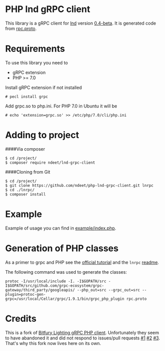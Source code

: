 PHP lnd gRPC client
===================

This library is a gRPC client for [lnd](https://github.com/lightningnetwork/lnd) version [0.4-beta](https://github.com/lightningnetwork/lnd/releases/tag/v0.4-beta). It is generated code
from [rpc.proto](https://github.com/lightningnetwork/lnd/blob/v0.4-beta/lnrpc/rpc.proto).


Requirements
============

To use this library you need to

* gRPC extension
* PHP >= 7.0

Install gRPC extension if not installed
```
# pecl install grpc
```

Add grpc.so to php.ini. For PHP 7.0 in Ubuntu it will be
```
# echo 'extension=grpc.so' >> /etc/php/7.0/cli/php.ini
```

Adding to project
=================

####Via composer
```
$ cd /project/
$ composer require ndeet/lnd-grpc-client
```

####Cloning from Git
```
$ cd /project/
$ git clone https://github.com/ndeet/php-lnd-grpc-client.git lnrpc
$ cd ./lnrpc/
$ composer install
```



Example
=======

Example of usage you can find in [example/index.php](https://github.com/ndeet/php-lnd-grpc-client/tree/master/example/index.php).

Generation of PHP classes
=========================
As a primer to grpc and PHP see the [official tutorial](https://grpc.io/docs/quickstart/php.html) and the `lnrpc` [readme](https://github.com/lightningnetwork/lnd/tree/v0.4-beta/lnrpc).

The following command was used to generate the classes:
```
protoc -I/usr/local/include -I. -I$GOPATH/src -I$GOPATH/src/github.com/grpc-ecosystem/grpc-gateway/third_party/googleapis/ --php_out=src --grpc_out=src --plugin=protoc-gen-grpc=/usr/local/Cellar/grpc/1.9.1/bin/grpc_php_plugin rpc.proto
```

Credits
=======
This is a fork of [Bitfury Lighting gRPC PHP client](https://github.com/BitfuryLightning/php-lnd-grpc-client). Unfortunately they seem to have abandoned it and did not respond to issues/pull requests [#1](https://github.com/BitfuryLightning/php-lnd-grpc-client/issues/2) [#2](https://github.com/BitfuryLightning/php-lnd-grpc-client/pull/3) [#3](https://github.com/BitfuryLightning/php-lnd-grpc-client/pull/1). That's why this fork now lives here on its own.
